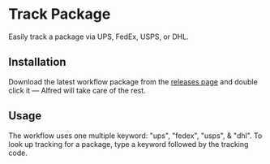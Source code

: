 Track Package
====================

Easily track a package via UPS, FedEx, USPS, or DHL.

Installation
------------

Download the latest workflow package from the [releases page](https://github.com/Adam81/alfred-track-package/releases) and double click it — Alfred will take care of the rest.

Usage
-----

The workflow uses one multiple keyword: "ups", "fedex", "usps", & "dhl".
To look up tracking for a package, type a keyword followed by the tracking code.